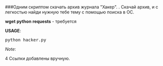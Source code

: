 ###Одним скриптом скачать архив журналa "Хакер". .
Скачай архив, и с легкостью найди нужную тебе тему с помощью поиска в ОС.

**wget**  **python** **requests** - требуется

**USAGE**:

<pre>python hacker.py</pre>

*Note*:

4 Ссылки добавлены вручную.
